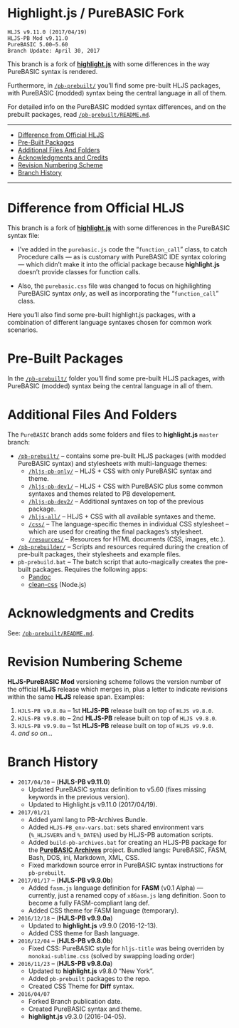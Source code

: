 Highlight.js / PureBASIC Fork
=============================

    HLJS v9.11.0 (2017/04/19)
    HLJS-PB Mod v9.11.0
    PureBASIC 5.00–5.60
    Branch Update: April 30, 2017

This branch is a fork of [**highlight.js**](https://highlightjs.org/) with some differences in the way PureBASIC syntax is rendered.

Furthermore, in [`/pb-prebuilt/`](./pb-prebuilt/) you’ll find some pre-built HLJS packages, with PureBASIC (modded) syntax being the central language in all of them.

For detailed info on the PureBASIC modded syntax differences, and on the prebuilt packages, read [`/pb-prebuilt/README.md`](./pb-prebuilt/README.md).

------------------------------------------------------------------------

<!-- #toc -->
-   [Difference from Official HLJS](#difference-from-official-hljs)
-   [Pre-Built Packages](#pre-built-packages)
-   [Additional Files And Folders](#additional-files-and-folders)
-   [Acknowledgments and Credits](#acknowledgments-and-credits)
-   [Revision Numbering Scheme](#revision-numbering-scheme)
-   [Branch History](#branch-history)

<!-- /toc -->

------------------------------------------------------------------------

Difference from Official HLJS
=============================

This branch is a fork of [**highlight.js**](https://highlightjs.org/) with some differences in the PureBASIC syntax file:

-   I’ve added in the `purebasic.js` code the “`function_call`” class, to catch Procedure calls — as is customary with PureBASIC IDE syntax coloring — which didn’t make it into the official package because **highlight.js** doesn’t provide classes for function calls.

-   Also, the `purebasic.css` file was changed to focus on highilighting PureBASIC syntax *only*, as well as incorporating the “`function_call`” class.

Here you’ll also find some pre-built highlight.js packages, with a combination of different language syntaxes chosen for common work scenarios.

Pre-Built Packages
==================

In the [`/pb-prebuilt/`](./pb-prebuilt/) folder you’ll find some pre-built HLJS packages, with PureBASIC (modded) syntax being the central language in all of them.

Additional Files And Folders
============================

The `PureBASIC` branch adds some folders and files to **highlight.js** `master` branch:

-   [`/pb-prebuilt/`](./pb-prebuilt/) – contains some pre-built HLJS packages (with modded PureBASIC syntax) and stylesheets with multi-language themes:
    -   [`/hljs-pb-only/`](./pb-prebuilt/hljs-pb-only/) – HLJS + CSS with only PureBASIC syntax and theme.
    -   [`/hljs-pb-dev1/`](./pb-prebuilt/hljs-pb-dev1/) – HLJS + CSS with PureBASIC plus some common syntaxes and themes related to PB developement.
    -   [`/hljs-pb-dev2/`](./pb-prebuilt/hljs-pb-dev2/) – Additional syntaxes on top of the previous package.
    -   [`/hljs-all/`](./pb-prebuilt/hljs-all/) – HLJS + CSS with all available syntaxes and theme.
    -   [`/css/`](./pb-prebuilt/css/) – The language-specific themes in individual CSS stylesheet – which are used for creating the final packages’s stylesheet.
    -   [`/resources/`](./resources/) – Resources for HTML documents (CSS, images, etc.).
-   [`/pb-prebuilder/`](./pb-prebuilder/) – Scripts and resources required during the creation of pre-built packages, their stylesheets and example files.
-   `pb-prebuild.bat` – The batch script that auto-magically creates the pre-built packages. Requires the following apps:
    -   [Pandoc](http://pandoc.org/)
    -   [clean-css](https://www.npmjs.com/package/clean-css) (Node.js)

Acknowledgments and Credits
===========================

See: [`/pb-prebuilt/README.md`](./pb-prebuilt/README.md#acknowledgments-and-credits).

Revision Numbering Scheme
=========================

**HLJS-PureBASIC Mod** versioning scheme follows the version number of the official **HLJS** release which merges in, plus a letter to indicate revisions within the same **HLJS** release span. Examples:

1.  `HJLS-PB v9.8.0a` – 1st **HLJS-PB** release built on top of `HLJS v9.8.0`.
2.  `HJLS-PB v9.8.0b` – 2nd **HLJS-PB** release built on top of `HLJS v9.8.0`.
3.  `HJLS-PB v9.9.0a` – 1st **HLJS-PB** release built on top of `HLJS v9.9.0`.
4.  *and so on…*

Branch History
==============

-   `2017/04/30` – (**HJLS-PB v9.11.0**)
    -   Updated PureBASIC syntax definition to v5.60 (fixes missing keywords in the previous version).
    -   Updated to Highlight.js v9.11.0 (2017/04/19).
-   `2017/01/21`
    -   Added yaml lang to PB-Archives Bundle.
    -   Added `HLJS-PB_env-vars.bat`: sets shared environment vars (`%_HLJSVER%` and `%_DATE%`) used by HLJS-PB automation scripts.
    -   Added `build-pb-archives.bat` for creating an HLJS-PB package for the [**PureBASIC Archives**](https://github.com/tajmone/purebasic-archives) project. Bundled langs: PureBASIC, FASM, Bash, DOS, ini, Markdown, XML, CSS.
    -   Fixed markdown source error in PureBASIC syntax instructions for `pb-prebuilt`.
-   `2017/01/17` – (**HJLS-PB v9.9.0b**)
    -   Added `fasm.js` language definition for **FASM** (v0.1 Alpha) — currently, just a renamed copy of `x86asm.js` lang definition. Soon to become a fully FASM-compliant lang def.
    -   Added CSS theme for FASM language (temporary).
-   `2016/12/18` – (**HJLS-PB v9.9.0a**)
    -   Updated to **highlight.js** v9.9.0 (2016-12-13).
    -   Added CSS theme for Bash language.
-   `2016/12/04` – (**HJLS-PB v9.8.0b**)
    -   Fixed CSS: PureBASIC style for `hljs-title` was being overriden by `monokai-sublime.css` (solved by swapping loading order)
-   `2016/11/23` – (**HJLS-PB v9.8.0a**)
    -   Updated to **highlight.js** v9.8.0 “New York”.
    -   Added `pb-prebuilt` packages to the repo.
    -   Created CSS Theme for **Diff** syntax.
-   `2016/04/07`
    -   Forked Branch publication date.
    -   Created PureBASIC syntax and theme.
    -   **highlight.js** v9.3.0 (2016-04-05).

